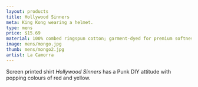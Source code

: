 ```yaml
---
layout: products
title: Hollywood Sinners
meta: King Kong wearing a helmet.
type: mens
price: $15.69
material: 100% combed ringspun cotton; garment-dyed for premium softness and minimal shrinkage.
image: mens/mongo.jpg
thumb: mens/mongo2.jpg
artist: La Camorra
---
```


Screen printed shirt *Hollywood Sinners* has a Punk DIY attitude with popping colours of red and yellow.

